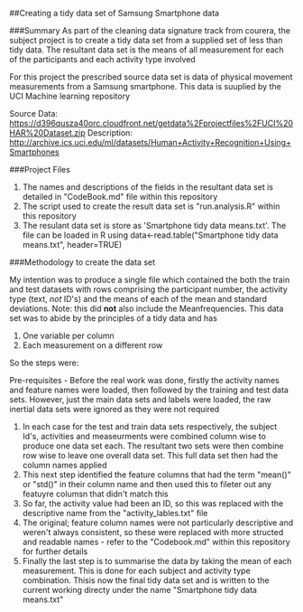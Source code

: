 ##Creating a tidy data set of Samsung Smartphone data

###Summary
As part of the cleaning data signature track from courera, the subject project is to create a tidy data 
set from a supplied set of less than tidy data. The resultant data set is the means of all measurement for each of the participants and each activity type involved

For this project the prescribed source data set is data of physical movement measurements from a Samsung smartphone. This data is suuplied by the UCI Machine learning repository

Source Data: https://d396qusza40orc.cloudfront.net/getdata%2Fprojectfiles%2FUCI%20HAR%20Dataset.zip
Description: http://archive.ics.uci.edu/ml/datasets/Human+Activity+Recognition+Using+Smartphones

###Project Files

1. The names and descriptions of the fields in the resultant data set is detailed in "CodeBook.md" file within this repository
2. The script used to create the result data set is "run.analysis.R" within this repository
3. The resulant data set is store as 'Smartphone tidy data means.txt'. The file can be loaded in R using 
         data<-read.table("Smartphone tidy data means.txt", header=TRUE)

###Methodology to create the data set

My intention was to produce a single file which contained the both the train and test datasets with rows comprising the participant number, the activity type (text, *not* ID's) and the means of each of the mean and standard deviations. Note: this did **not** also include the Meanfrequencies. This data set was to abide by the principles of a tidy data and has

1. One variable per column
2. Each measurement on a different row

So the steps were:

Pre-requisites - Before the real work was done, firstly the activity names and feature names were loaded, then followed by the training and test data sets. However, just the main data sets and labels were loaded, the raw inertial data sets were ignored as they were not required

1. In each case for the test and train data sets respectively, the subject Id's, activities and measeurments were combined column wise to produce one data set each. The resultant two sets were then combine row wise to leave one overall data set. This full data set then had the column names applied
2. This next step identified the feature columns that had the term "mean()" or "std()" in their column name and then used this to fileter out any featuyre columsn that didn't match this
3. So far, the activity value had been an ID, so this was replaced with the descriptive name from the "activity_lables.txt" file
4. The original; feature column names were not particularly descriptive and weren't always consistent, so these were replaced with more structed and readable names - refer to the "Codebook.md" within this repository for further details
5. Finally the last step is to summarise the data by taking the mean of each measurement. This is done for each subject and activity type combination. Thisis now the final tidy data set and is written to the current working directy under the name "Smartphone tidy data means.txt"



